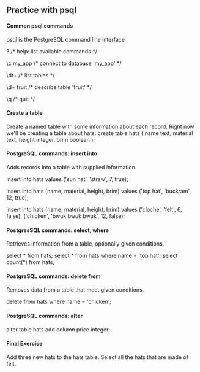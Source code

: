 ## Practice with psql

#### Common psql commands
psql is the PostgreSQL command line interface

\?         /* help: list available commands */

\c my_app  /* connect to database 'my_app' */

\dt+       /* list tables */

\d+ fruit  /* describe table 'fruit' */

\q         /* quit */


#### Create a table 

Create a named table with some information about each record. Right now we'll be creating a table about hats:
create table hats (
  name     text,
  material text,
  height   integer,
  brim     boolean
);


#### PostgreSQL commands: insert into
Adds records into a table with supplied information.

insert into hats values ('sun hat', 'straw', 7, true);

insert into hats (name, material, height, brim) values
  ('top hat', 'buckram', 12, true);

insert into hats (name, material, height, brim) values
  ('cloche', 'felt', 6, false),
  ('chicken', 'bwuk bwuk bwuk', 12, false);

#### PostgresSQL commands: select, where
Retrieves information from a table, optionally given conditions.

select * from hats;
select * from hats where name = 'top hat';
select count(*) from hats;

#### PostgreSQL commands: delete from
Removes data from a table that meet given conditions.

delete from hats where name = 'chicken';

#### PostgreSQL commands: alter

alter table hats add column price integer;

#### Final Exercise

Add three new hats to the hats table.
Select all the hats that are made of felt.
